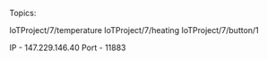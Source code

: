 Topics:

IoTProject/7/temperature
IoTProject/7/heating
IoTProject/7/button/1


IP - 147.229.146.40
Port - 11883
